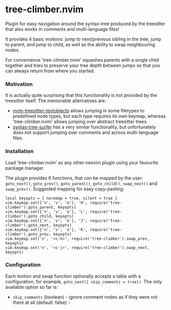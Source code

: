 # tree-climber.nvim

Plugin for easy navigation around the syntax-tree produced by the treesitter that also works in comments and multi-language files!

It provides 4 basic motions: jump to next/previous sibling in the tree, jump to parent, and jump to child, as well as the ability to swap neighbouring nodes.

For convenience 'tree-climber.nvim' squashes parents with a single child together and tries to preserve your tree depth between jumps so that you can always return from where you started.

### Motivation

It is actually quite surprising that this functionality is not provided by the treesitter itself.
The memorable alternatives are:
 * [nvim-treesitter-textobjects](https://github.com/nvim-treesitter/nvim-treesitter-textobjects) allows jumping in some filetypes to predefined node types, but each type requires its own keymap, whereas 'tree-climber.nvim' allows jumping over abstract treesitter trees.
 * [syntax-tree-surfer](https://github.com/ziontee113/syntax-tree-surfer) has a very similar functionality, but unfortunately does not support jumping over comments and across multi-language files.

### Installation

Load 'tree-climber.nvim' as any other neovim plugin using your favourite package manager.

The plugin provides 6 functions, that can be mapped by the user: `goto_next()`, `goto_prev()`, `goto_parent()`, `goto_child()`, `swap_next()` and `swap_prev()`.
Suggested mapping for easy copy-pasting:
```
local keyopts = { noremap = true, silent = true }
vim.keymap.set({'n', 'v', 'o'}, 'H', require('tree-climber').goto_parent, keyopts)
vim.keymap.set({'n', 'v', 'o'}, 'L', require('tree-climber').goto_child, keyopts)
vim.keymap.set({'n', 'v', 'o'}, 'J', require('tree-climber').goto_next, keyopts)
vim.keymap.set({'n', 'v', 'o'}, 'K', require('tree-climber').goto_prev, keyopts)
vim.keymap.set('n', '<c-k>', require('tree-climber').swap_prev, keyopts)
vim.keymap.set('n', '<c-j>', require('tree-climber').swap_next, keyopts)
```

### Configuration

Each motion and swap function optionally accepts a table with a configuration, for example, `goto_next({ skip_comments = true})`.
The only available option so far is:
* `skip_comments` (boolean) - ignore comment nodes as if they were not there at all (default: false) - 
